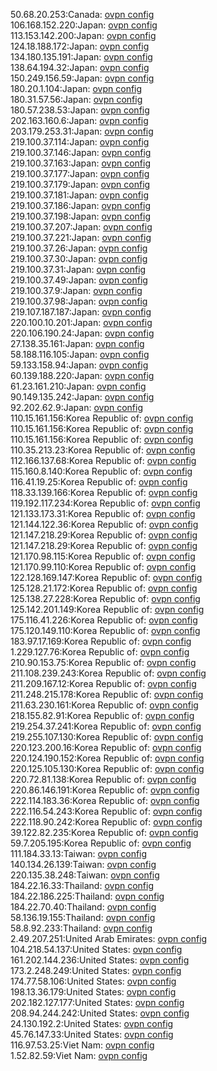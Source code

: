 50.68.20.253:Canada: [ovpn config](vpn/50_68_20_253.ovpn)  
106.168.152.220:Japan: [ovpn config](vpn/106_168_152_220.ovpn)  
113.153.142.200:Japan: [ovpn config](vpn/113_153_142_200.ovpn)  
124.18.188.172:Japan: [ovpn config](vpn/124_18_188_172.ovpn)  
134.180.135.191:Japan: [ovpn config](vpn/134_180_135_191.ovpn)  
138.64.194.32:Japan: [ovpn config](vpn/138_64_194_32.ovpn)  
150.249.156.59:Japan: [ovpn config](vpn/150_249_156_59.ovpn)  
180.20.1.104:Japan: [ovpn config](vpn/180_20_1_104.ovpn)  
180.31.57.56:Japan: [ovpn config](vpn/180_31_57_56.ovpn)  
180.57.238.53:Japan: [ovpn config](vpn/180_57_238_53.ovpn)  
202.163.160.6:Japan: [ovpn config](vpn/202_163_160_6.ovpn)  
203.179.253.31:Japan: [ovpn config](vpn/203_179_253_31.ovpn)  
219.100.37.114:Japan: [ovpn config](vpn/219_100_37_114.ovpn)  
219.100.37.146:Japan: [ovpn config](vpn/219_100_37_146.ovpn)  
219.100.37.163:Japan: [ovpn config](vpn/219_100_37_163.ovpn)  
219.100.37.177:Japan: [ovpn config](vpn/219_100_37_177.ovpn)  
219.100.37.179:Japan: [ovpn config](vpn/219_100_37_179.ovpn)  
219.100.37.181:Japan: [ovpn config](vpn/219_100_37_181.ovpn)  
219.100.37.186:Japan: [ovpn config](vpn/219_100_37_186.ovpn)  
219.100.37.198:Japan: [ovpn config](vpn/219_100_37_198.ovpn)  
219.100.37.207:Japan: [ovpn config](vpn/219_100_37_207.ovpn)  
219.100.37.221:Japan: [ovpn config](vpn/219_100_37_221.ovpn)  
219.100.37.26:Japan: [ovpn config](vpn/219_100_37_26.ovpn)  
219.100.37.30:Japan: [ovpn config](vpn/219_100_37_30.ovpn)  
219.100.37.31:Japan: [ovpn config](vpn/219_100_37_31.ovpn)  
219.100.37.49:Japan: [ovpn config](vpn/219_100_37_49.ovpn)  
219.100.37.9:Japan: [ovpn config](vpn/219_100_37_9.ovpn)  
219.100.37.98:Japan: [ovpn config](vpn/219_100_37_98.ovpn)  
219.107.187.187:Japan: [ovpn config](vpn/219_107_187_187.ovpn)  
220.100.10.201:Japan: [ovpn config](vpn/220_100_10_201.ovpn)  
220.106.190.24:Japan: [ovpn config](vpn/220_106_190_24.ovpn)  
27.138.35.161:Japan: [ovpn config](vpn/27_138_35_161.ovpn)  
58.188.116.105:Japan: [ovpn config](vpn/58_188_116_105.ovpn)  
59.133.158.94:Japan: [ovpn config](vpn/59_133_158_94.ovpn)  
60.139.188.220:Japan: [ovpn config](vpn/60_139_188_220.ovpn)  
61.23.161.210:Japan: [ovpn config](vpn/61_23_161_210.ovpn)  
90.149.135.242:Japan: [ovpn config](vpn/90_149_135_242.ovpn)  
92.202.62.9:Japan: [ovpn config](vpn/92_202_62_9.ovpn)  
110.15.161.156:Korea Republic of: [ovpn config](vpn/110_15_161_156.ovpn)  
110.15.161.156:Korea Republic of: [ovpn config](vpn/110_15_161_156.ovpn)  
110.15.161.156:Korea Republic of: [ovpn config](vpn/110_15_161_156.ovpn)  
110.35.213.23:Korea Republic of: [ovpn config](vpn/110_35_213_23.ovpn)  
112.166.137.68:Korea Republic of: [ovpn config](vpn/112_166_137_68.ovpn)  
115.160.8.140:Korea Republic of: [ovpn config](vpn/115_160_8_140.ovpn)  
116.41.19.25:Korea Republic of: [ovpn config](vpn/116_41_19_25.ovpn)  
118.33.139.166:Korea Republic of: [ovpn config](vpn/118_33_139_166.ovpn)  
119.192.117.234:Korea Republic of: [ovpn config](vpn/119_192_117_234.ovpn)  
121.133.173.31:Korea Republic of: [ovpn config](vpn/121_133_173_31.ovpn)  
121.144.122.36:Korea Republic of: [ovpn config](vpn/121_144_122_36.ovpn)  
121.147.218.29:Korea Republic of: [ovpn config](vpn/121_147_218_29.ovpn)  
121.147.218.29:Korea Republic of: [ovpn config](vpn/121_147_218_29.ovpn)  
121.170.98.115:Korea Republic of: [ovpn config](vpn/121_170_98_115.ovpn)  
121.170.99.110:Korea Republic of: [ovpn config](vpn/121_170_99_110.ovpn)  
122.128.169.147:Korea Republic of: [ovpn config](vpn/122_128_169_147.ovpn)  
125.128.21.172:Korea Republic of: [ovpn config](vpn/125_128_21_172.ovpn)  
125.138.27.228:Korea Republic of: [ovpn config](vpn/125_138_27_228.ovpn)  
125.142.201.149:Korea Republic of: [ovpn config](vpn/125_142_201_149.ovpn)  
175.116.41.226:Korea Republic of: [ovpn config](vpn/175_116_41_226.ovpn)  
175.120.149.110:Korea Republic of: [ovpn config](vpn/175_120_149_110.ovpn)  
183.97.17.169:Korea Republic of: [ovpn config](vpn/183_97_17_169.ovpn)  
1.229.127.76:Korea Republic of: [ovpn config](vpn/1_229_127_76.ovpn)  
210.90.153.75:Korea Republic of: [ovpn config](vpn/210_90_153_75.ovpn)  
211.108.239.243:Korea Republic of: [ovpn config](vpn/211_108_239_243.ovpn)  
211.209.167.12:Korea Republic of: [ovpn config](vpn/211_209_167_12.ovpn)  
211.248.215.178:Korea Republic of: [ovpn config](vpn/211_248_215_178.ovpn)  
211.63.230.161:Korea Republic of: [ovpn config](vpn/211_63_230_161.ovpn)  
218.155.82.91:Korea Republic of: [ovpn config](vpn/218_155_82_91.ovpn)  
219.254.37.241:Korea Republic of: [ovpn config](vpn/219_254_37_241.ovpn)  
219.255.107.130:Korea Republic of: [ovpn config](vpn/219_255_107_130.ovpn)  
220.123.200.16:Korea Republic of: [ovpn config](vpn/220_123_200_16.ovpn)  
220.124.190.152:Korea Republic of: [ovpn config](vpn/220_124_190_152.ovpn)  
220.125.105.130:Korea Republic of: [ovpn config](vpn/220_125_105_130.ovpn)  
220.72.81.138:Korea Republic of: [ovpn config](vpn/220_72_81_138.ovpn)  
220.86.146.191:Korea Republic of: [ovpn config](vpn/220_86_146_191.ovpn)  
222.114.183.36:Korea Republic of: [ovpn config](vpn/222_114_183_36.ovpn)  
222.116.54.243:Korea Republic of: [ovpn config](vpn/222_116_54_243.ovpn)  
222.118.90.242:Korea Republic of: [ovpn config](vpn/222_118_90_242.ovpn)  
39.122.82.235:Korea Republic of: [ovpn config](vpn/39_122_82_235.ovpn)  
59.7.205.195:Korea Republic of: [ovpn config](vpn/59_7_205_195.ovpn)  
111.184.33.13:Taiwan: [ovpn config](vpn/111_184_33_13.ovpn)  
140.134.26.139:Taiwan: [ovpn config](vpn/140_134_26_139.ovpn)  
220.135.38.248:Taiwan: [ovpn config](vpn/220_135_38_248.ovpn)  
184.22.16.33:Thailand: [ovpn config](vpn/184_22_16_33.ovpn)  
184.22.186.225:Thailand: [ovpn config](vpn/184_22_186_225.ovpn)  
184.22.70.40:Thailand: [ovpn config](vpn/184_22_70_40.ovpn)  
58.136.19.155:Thailand: [ovpn config](vpn/58_136_19_155.ovpn)  
58.8.92.233:Thailand: [ovpn config](vpn/58_8_92_233.ovpn)  
2.49.207.251:United Arab Emirates: [ovpn config](vpn/2_49_207_251.ovpn)  
104.218.54.137:United States: [ovpn config](vpn/104_218_54_137.ovpn)  
161.202.144.236:United States: [ovpn config](vpn/161_202_144_236.ovpn)  
173.2.248.249:United States: [ovpn config](vpn/173_2_248_249.ovpn)  
174.77.58.106:United States: [ovpn config](vpn/174_77_58_106.ovpn)  
198.13.36.179:United States: [ovpn config](vpn/198_13_36_179.ovpn)  
202.182.127.177:United States: [ovpn config](vpn/202_182_127_177.ovpn)  
208.94.244.242:United States: [ovpn config](vpn/208_94_244_242.ovpn)  
24.130.192.2:United States: [ovpn config](vpn/24_130_192_2.ovpn)  
45.76.147.33:United States: [ovpn config](vpn/45_76_147_33.ovpn)  
116.97.53.25:Viet Nam: [ovpn config](vpn/116_97_53_25.ovpn)  
1.52.82.59:Viet Nam: [ovpn config](vpn/1_52_82_59.ovpn)  
